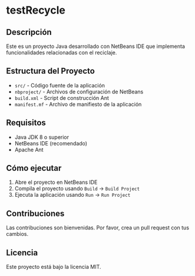 # testRecycle

## Descripción
Este es un proyecto Java desarrollado con NetBeans IDE que implementa funcionalidades relacionadas con el reciclaje.

## Estructura del Proyecto
- `src/` - Código fuente de la aplicación
- `nbproject/` - Archivos de configuración de NetBeans
- `build.xml` - Script de construcción Ant
- `manifest.mf` - Archivo de manifiesto de la aplicación

## Requisitos
- Java JDK 8 o superior
- NetBeans IDE (recomendado)
- Apache Ant

## Cómo ejecutar
1. Abre el proyecto en NetBeans IDE
2. Compila el proyecto usando `Build` → `Build Project`
3. Ejecuta la aplicación usando `Run` → `Run Project`

## Contribuciones
Las contribuciones son bienvenidas. Por favor, crea un pull request con tus cambios.

## Licencia
Este proyecto está bajo la licencia MIT.
